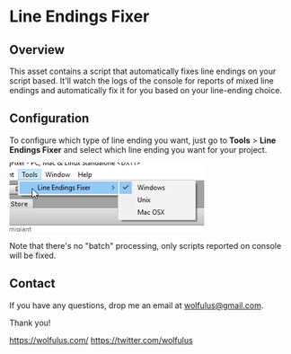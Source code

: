 # Line Endings Fixer



## Overview 

This asset contains a script that automatically fixes line endings on your script based. It'll watch the logs of the console for reports of mixed line endings and automatically fix it for you based on your line-ending choice.

## Configuration

To configure which type of line ending you want, just go to **Tools** > **Line Endings Fixer** and select which line ending you want for your project.

 ![settings](Images\settings.png)

Note that there's no "batch" processing, only scripts reported on console will be fixed. 

## Contact

If you have any questions, drop me an email at wolfulus@gmail.com. 

Thank you!

https://wolfulus.com/
https://twitter.com/wolfulus